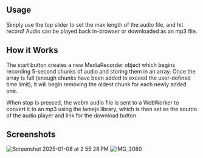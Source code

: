 ## Usage
Simply use the top slider to set the max length of the audio file, and hit record! Audio can be played back in-browser or downloaded as an mp3 file.

## How it Works
The start button creates a new MediaRecorder object which begins recording 5-second chunks of audio and storing them in an array. Once the array is full (enough chunks have been added to exceed the user-defined time limit), it will begin removing the oldest chunk for each newly added one.

When stop is pressed, the webm audio file is sent to a WebWorker to convert it to an mp3 using the lamejs library, which is then set as the source of the audio player and link for the download button.

## Screenshots
![Screenshot 2025-01-08 at 2 55 28 PM](https://github.com/user-attachments/assets/246ce25e-5d26-43c1-abb8-2bebbaa8df9f) ![IMG_3080](https://github.com/user-attachments/assets/bb098d8e-6b56-405f-bcc0-fd846975fd7c)
